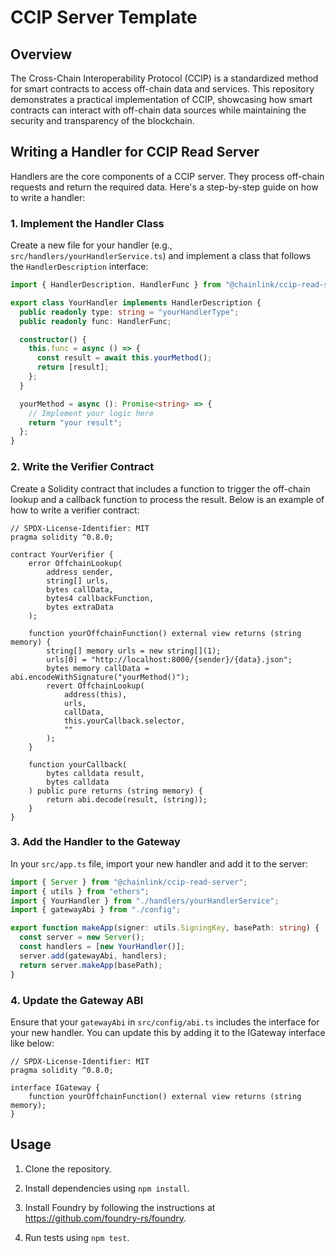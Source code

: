 # CCIP Server Template

## Overview

The Cross-Chain Interoperability Protocol (CCIP) is a standardized method for smart contracts to access off-chain data and services. This repository demonstrates a practical implementation of CCIP, showcasing how smart contracts can interact with off-chain data sources while maintaining the security and transparency of the blockchain.

## Writing a Handler for CCIP Read Server

Handlers are the core components of a CCIP server. They process off-chain requests and return the required data. Here's a step-by-step guide on how to write a handler:

### 1. Implement the Handler Class

Create a new file for your handler (e.g., `src/handlers/yourHandlerService.ts`) and implement a class that follows the `HandlerDescription` interface:

```typescript
import { HandlerDescription, HandlerFunc } from "@chainlink/ccip-read-server";

export class YourHandler implements HandlerDescription {
  public readonly type: string = "yourHandlerType";
  public readonly func: HandlerFunc;

  constructor() {
    this.func = async () => {
      const result = await this.yourMethod();
      return [result];
    };
  }

  yourMethod = async (): Promise<string> => {
    // Implement your logic here
    return "your result";
  };
}
```

### 2. Write the Verifier Contract

Create a Solidity contract that includes a function to trigger the off-chain lookup and a callback function to process the result. Below is an example of how to write a verifier contract:

```solidity
// SPDX-License-Identifier: MIT
pragma solidity ^0.8.0;

contract YourVerifier {
    error OffchainLookup(
        address sender,
        string[] urls,
        bytes callData,
        bytes4 callbackFunction,
        bytes extraData
    );

    function yourOffchainFunction() external view returns (string memory) {
        string[] memory urls = new string[](1);
        urls[0] = "http://localhost:8000/{sender}/{data}.json";
        bytes memory callData = abi.encodeWithSignature("yourMethod()");
        revert OffchainLookup(
            address(this),
            urls,
            callData,
            this.yourCallback.selector,
            ""
        );
    }

    function yourCallback(
        bytes calldata result,
        bytes calldata
    ) public pure returns (string memory) {
        return abi.decode(result, (string));
    }
}
```

### 3. Add the Handler to the Gateway

In your `src/app.ts` file, import your new handler and add it to the server:

```typescript
import { Server } from "@chainlink/ccip-read-server";
import { utils } from "ethers";
import { YourHandler } from "./handlers/yourHandlerService";
import { gatewayAbi } from "./config";

export function makeApp(signer: utils.SigningKey, basePath: string) {
  const server = new Server();
  const handlers = [new YourHandler()];
  server.add(gatewayAbi, handlers);
  return server.makeApp(basePath);
}
```

### 4. Update the Gateway ABI

Ensure that your `gatewayAbi` in `src/config/abi.ts` includes the interface for your new handler. You can update this by adding it to the IGateway interface like below:

```solidity
// SPDX-License-Identifier: MIT
pragma solidity ^0.8.0;

interface IGateway {
    function yourOffchainFunction() external view returns (string memory);
}
```

## Usage

1. Clone the repository.

2. Install dependencies using `npm install`.

3. Install Foundry by following the instructions at https://github.com/foundry-rs/foundry.

4. Run tests using `npm test`.
